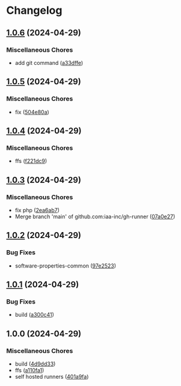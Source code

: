 # Changelog

## [1.0.6](https://github.com/iaa-inc/gh-runner/compare/v1.0.5...v1.0.6) (2024-04-29)


### Miscellaneous Chores

* add git command ([a33dffe](https://github.com/iaa-inc/gh-runner/commit/a33dffe8a5b59c34586a869755bf41494ab255d7))

## [1.0.5](https://github.com/iaa-inc/gh-runner/compare/v1.0.4...v1.0.5) (2024-04-29)


### Miscellaneous Chores

* fix ([504e80a](https://github.com/iaa-inc/gh-runner/commit/504e80a83cc561f49bb547afde2a0ad2b7b0b479))

## [1.0.4](https://github.com/iaa-inc/gh-runner/compare/v1.0.3...v1.0.4) (2024-04-29)


### Miscellaneous Chores

* ffs ([f221dc9](https://github.com/iaa-inc/gh-runner/commit/f221dc98c7c6bc240e29d2d24da55c575364cfc2))

## [1.0.3](https://github.com/iaa-inc/gh-runner/compare/v1.0.2...v1.0.3) (2024-04-29)


### Miscellaneous Chores

* fix php ([2ea6ab7](https://github.com/iaa-inc/gh-runner/commit/2ea6ab71e76da05ffda4c8511560275f82dd3792))
* Merge branch 'main' of github.com:iaa-inc/gh-runner ([07a0e27](https://github.com/iaa-inc/gh-runner/commit/07a0e27cae4285b0dcdc6f663c04209886d698d3))

## [1.0.2](https://github.com/iaa-inc/gh-runner/compare/v1.0.1...v1.0.2) (2024-04-29)


### Bug Fixes

* software-properties-common ([97e2523](https://github.com/iaa-inc/gh-runner/commit/97e2523ec66c5213f82c2f7f11a5a5a7088c60e8))

## [1.0.1](https://github.com/iaa-inc/gh-runner/compare/v1.0.0...v1.0.1) (2024-04-29)


### Bug Fixes

* build ([a300c41](https://github.com/iaa-inc/gh-runner/commit/a300c41cec409dfc03df9a2fc43ed696f31d12c3))

## 1.0.0 (2024-04-29)


### Miscellaneous Chores

* build ([4d9dd33](https://github.com/iaa-inc/gh-runner/commit/4d9dd3301b51773228c516b96b414503e1ae2d63))
* ffs ([a110fa1](https://github.com/iaa-inc/gh-runner/commit/a110fa11bdf4c236d97d10e1a8c47a56cfedc629))
* self hosted runners ([401a9fa](https://github.com/iaa-inc/gh-runner/commit/401a9fa33fd18b94c6586b3cae23aae30719cbe5))
